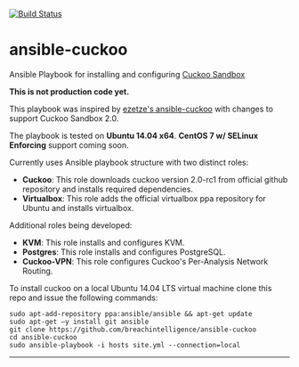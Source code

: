 [![Build Status](https://travis-ci.org/breachintelligence/ansible-cuckoo.svg?branch=master)](https://travis-ci.org/breachintelligence/ansible-cuckoo)

# ansible-cuckoo
Ansible Playbook for installing and configuring [Cuckoo Sandbox](http://www.cuckoosandbox.org/)

**This is not production code yet.**

This playbook was inspired by [ezetze's ansible-cuckoo](https://github.com/ezeteze/ansible-cuckoo) with changes to support Cuckoo Sandbox 2.0.

The playbook is tested on **Ubuntu 14.04 x64**.  **CentOS 7 w/ SELinux Enforcing** support coming soon.

Currently uses Ansible playbook structure with two distinct roles:

-	**Cuckoo**: This role downloads cuckoo version 2.0-rc1 from official github repository and installs required dependencies. 
-	**Virtualbox**: This role adds the official virtualbox ppa repository for Ubuntu and installs virtualbox.

Additional roles being developed:

-	**KVM**: This role installs and configures KVM.
-	**Postgres**: This role installs and configures PostgreSQL.
-	**Cuckoo-VPN**: This role configures Cuckoo's Per-Analysis Network Routing.

To install cuckoo on a local Ubuntu 14.04 LTS virtual machine clone this repo and issue the following commands:

    sudo apt-add-repository ppa:ansible/ansible && apt-get update
    sudo apt-get –y install git ansible 
    git clone https://github.com/breachintelligence/ansible-cuckoo
    cd ansible-cuckoo
    sudo ansible-playbook -i hosts site.yml --connection=local

----------
